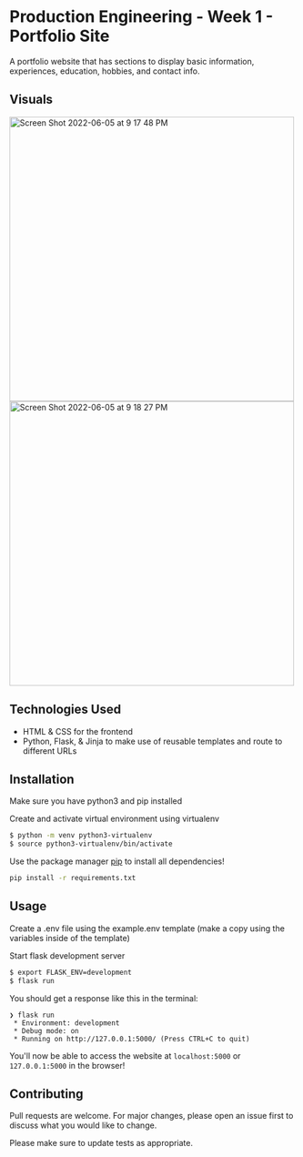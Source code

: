 # Production Engineering - Week 1 - Portfolio Site

A portfolio website that has sections to display basic information, experiences, education, hobbies, and contact info.

## Visuals
<img width="500" alt="Screen Shot 2022-06-05 at 9 17 48 PM" src="https://user-images.githubusercontent.com/81380688/172093992-a66cdcca-c806-4b8e-977b-bce52c8cbd98.png">

<img width="500" alt="Screen Shot 2022-06-05 at 9 18 27 PM" src="https://user-images.githubusercontent.com/81380688/172094046-96e23942-8fc1-48fa-a2ae-16e8e8393705.png">

## Technologies Used
- HTML & CSS for the frontend
- Python, Flask, & Jinja to make use of reusable templates and route to different URLs

## Installation

Make sure you have python3 and pip installed

Create and activate virtual environment using virtualenv
```bash
$ python -m venv python3-virtualenv
$ source python3-virtualenv/bin/activate
```

Use the package manager [pip](https://pip.pypa.io/en/stable/) to install all dependencies!

```bash
pip install -r requirements.txt
```

## Usage

Create a .env file using the example.env template (make a copy using the variables inside of the template)

Start flask development server
```bash
$ export FLASK_ENV=development
$ flask run
```

You should get a response like this in the terminal:
```
❯ flask run
 * Environment: development
 * Debug mode: on
 * Running on http://127.0.0.1:5000/ (Press CTRL+C to quit)
```

You'll now be able to access the website at `localhost:5000` or `127.0.0.1:5000` in the browser! 

## Contributing

Pull requests are welcome. For major changes, please open an issue first to discuss what you would like to change.

Please make sure to update tests as appropriate.
